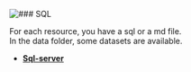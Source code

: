 ![### SQL](https://cdn.datacamp.com/main-app/assets/technologies/sql-logo-eacb2bb53e2c6c9f224d99f52777870f28ec2ba301a3f5bdcfde636eaf9dcbb5.svg)  

For each resource, you have a sql or a md file.  
In the data folder, some datasets are available.  

 - [**Sql-server**](https://github.com/NicoDupont/Resources/tree/master/SQL/Sql-Server)
